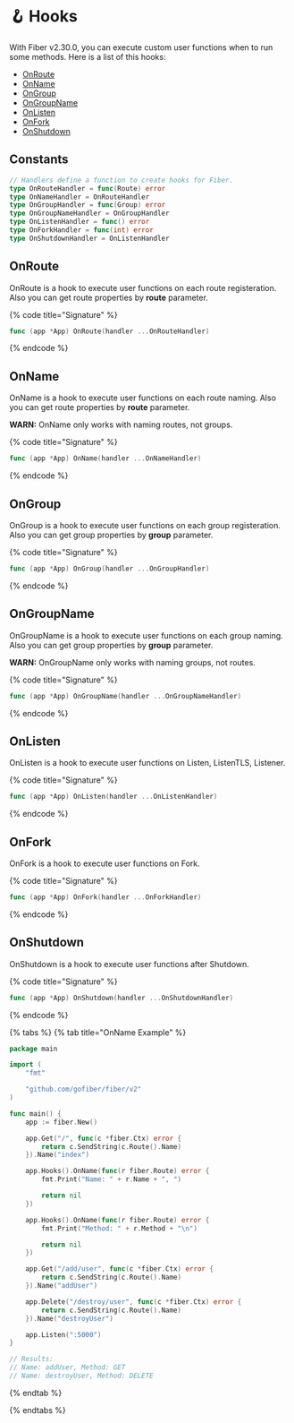 # 🪝 Hooks

With Fiber v2.30.0, you can execute custom user functions when to run some methods. Here is a list of this hooks:
- [OnRoute](#onroute)
- [OnName](#onname)
- [OnGroup](#ongroup)
- [OnGroupName](#ongroupname)
- [OnListen](#onlisten)
- [OnFork](#onfork)
- [OnShutdown](#onshutdown)

## Constants
```go
// Handlers define a function to create hooks for Fiber.
type OnRouteHandler = func(Route) error
type OnNameHandler = OnRouteHandler
type OnGroupHandler = func(Group) error
type OnGroupNameHandler = OnGroupHandler
type OnListenHandler = func() error
type OnForkHandler = func(int) error
type OnShutdownHandler = OnListenHandler
```

## OnRoute

OnRoute is a hook to execute user functions on each route registeration. Also you can get route properties by **route** parameter.

{% code title="Signature" %}
```go
func (app *App) OnRoute(handler ...OnRouteHandler)
```
{% endcode %}

## OnName

OnName is a hook to execute user functions on each route naming. Also you can get route properties by **route** parameter.

**WARN:** OnName only works with naming routes, not groups.

{% code title="Signature" %}
```go
func (app *App) OnName(handler ...OnNameHandler)
```
{% endcode %}

## OnGroup

OnGroup is a hook to execute user functions on each group registeration. Also you can get group properties by **group** parameter.

{% code title="Signature" %}
```go
func (app *App) OnGroup(handler ...OnGroupHandler)
```
{% endcode %}

## OnGroupName

OnGroupName is a hook to execute user functions on each group naming. Also you can get group properties by **group** parameter.

**WARN:** OnGroupName only works with naming groups, not routes.

{% code title="Signature" %}
```go
func (app *App) OnGroupName(handler ...OnGroupNameHandler)
```
{% endcode %}

## OnListen

OnListen is a hook to execute user functions on Listen, ListenTLS, Listener.

{% code title="Signature" %}
```go
func (app *App) OnListen(handler ...OnListenHandler)
```
{% endcode %}

## OnFork

OnFork is a hook to execute user functions on Fork.

{% code title="Signature" %}
```go
func (app *App) OnFork(handler ...OnForkHandler)
```
{% endcode %}

## OnShutdown

OnShutdown is a hook to execute user functions after Shutdown.

{% code title="Signature" %}
```go
func (app *App) OnShutdown(handler ...OnShutdownHandler)
```
{% endcode %}


{% tabs %}
{% tab title="OnName Example" %}
```go
package main

import (
	"fmt"

	"github.com/gofiber/fiber/v2"
)

func main() {
	app := fiber.New()

	app.Get("/", func(c *fiber.Ctx) error {
		return c.SendString(c.Route().Name)
	}).Name("index")

	app.Hooks().OnName(func(r fiber.Route) error {
		fmt.Print("Name: " + r.Name + ", ")

		return nil
	})

	app.Hooks().OnName(func(r fiber.Route) error {
		fmt.Print("Method: " + r.Method + "\n")

		return nil
	})

	app.Get("/add/user", func(c *fiber.Ctx) error {
		return c.SendString(c.Route().Name)
	}).Name("addUser")

	app.Delete("/destroy/user", func(c *fiber.Ctx) error {
		return c.SendString(c.Route().Name)
	}).Name("destroyUser")

	app.Listen(":5000")
}

// Results:
// Name: addUser, Method: GET
// Name: destroyUser, Method: DELETE
```
{% endtab %}

{% endtabs %}


